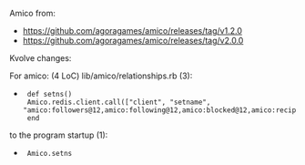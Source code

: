 Amico from:
* https://github.com/agoragames/amico/releases/tag/v1.2.0
* https://github.com/agoragames/amico/releases/tag/v2.0.0

Kvolve changes:

For amico:  (4 LoC)
lib/amico/relationships.rb (3):
+      def setns()
       Amico.redis.client.call(["client", "setname", "amico:followers@12,amico:following@12,amico:blocked@12,amico:reciprocated@12,amico:pending@12"])
       end
  

to the program startup (1):
+      Amico.setns


